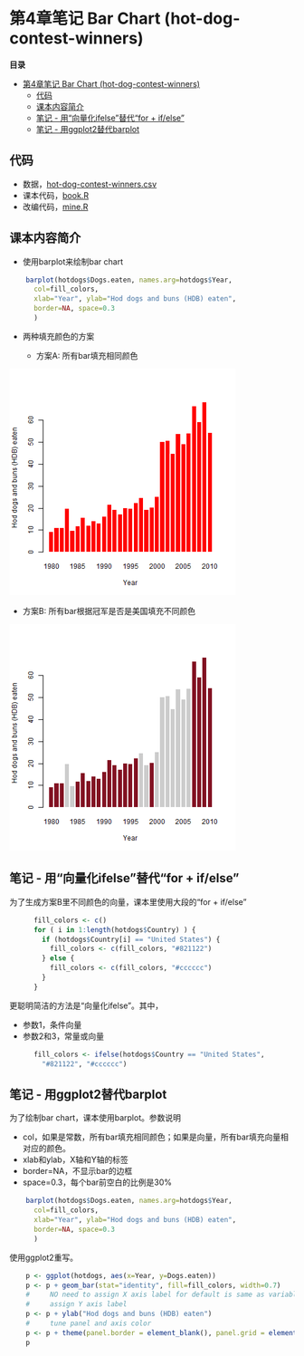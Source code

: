 # 第4章笔记 Bar Chart (hot-dog-contest-winners)

**目录**
- [第4章笔记 Bar Chart (hot-dog-contest-winners)](#%E7%AC%AC4%E7%AB%A0%E7%AC%94%E8%AE%B0-bar-chart-hot-dog-contest-winners)
	- [代码](#%E4%BB%A3%E7%A0%81)
	- [课本内容简介](#%E8%AF%BE%E6%9C%AC%E5%86%85%E5%AE%B9%E7%AE%80%E4%BB%8B)
	- [笔记 - 用“向量化ifelse”替代“for + if/else”](#%E7%AC%94%E8%AE%B0---%E7%94%A8%E5%90%91%E9%87%8F%E5%8C%96ifelse%E6%9B%BF%E4%BB%A3for--ifelse)
	- [笔记 - 用ggplot2替代barplot](#%E7%AC%94%E8%AE%B0---%E7%94%A8ggplot2%E6%9B%BF%E4%BB%A3barplot)

## 代码
 - 数据，[hot-dog-contest-winners.csv](hot-dog-contest-winners.csv)
 - 课本代码，[book.R](book.R)
 - 改编代码，[mine.R](mine.R)

## 课本内容简介
 - 使用barplot来绘制bar chart
```R
    barplot(hotdogs$Dogs.eaten, names.arg=hotdogs$Year,
      col=fill_colors,
      xlab="Year", ylab="Hod dogs and buns (HDB) eaten",
      border=NA, space=0.3
      )
```

 - 两种填充颜色的方案

   - 方案A: 所有bar填充相同颜色

![单色 课本代码](single-color-book.png)

   - 方案B: 所有bar根据冠军是否是美国填充不同颜色

![条件色 课本代码](conditional-color-book.png)

## 笔记 - 用“向量化ifelse”替代“for + if/else”

为了生成方案B里不同颜色的向量，课本里使用大段的“for + if/else”
```R
      fill_colors <- c()
      for ( i in 1:length(hotdogs$Country) ) {
        if (hotdogs$Country[i] == "United States") {
          fill_colors <- c(fill_colors, "#821122")
        } else {
          fill_colors <- c(fill_colors, "#cccccc")
        }
      }
```

更聪明简洁的方法是“向量化ifelse”。其中，
 - 参数1，条件向量
 - 参数2和3，常量或向量
```R
      fill_colors <- ifelse(hotdogs$Country == "United States",
        "#821122", "#cccccc")
```

## 笔记 - 用ggplot2替代barplot

为了绘制bar chart，课本使用barplot。参数说明
 - col，如果是常数，所有bar填充相同颜色；如果是向量，所有bar填充向量相对应的颜色。
 - xlab和ylab，X轴和Y轴的标签
 - border=NA，不显示bar的边框
 - space=0.3，每个bar前空白的比例是30%
```R
    barplot(hotdogs$Dogs.eaten, names.arg=hotdogs$Year,
      col=fill_colors,
      xlab="Year", ylab="Hod dogs and buns (HDB) eaten",
      border=NA, space=0.3
      )
```

使用ggplot2重写。
```R
    p <- ggplot(hotdogs, aes(x=Year, y=Dogs.eaten))
    p <- p + geom_bar(stat="identity", fill=fill_colors, width=0.7)
    #     NO need to assign X axis label for default is same as variable name
    #     assign Y axis label  
    p <- p + ylab("Hod dogs and buns (HDB) eaten")
    #     tune panel and axis color
    p <- p + theme(panel.border = element_blank(), panel.grid = element_blank(), panel.background = element_blank(), axis.line = element_line(colour="black"))
    p
```
